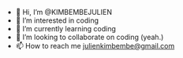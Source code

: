 - 👋 Hi, I’m @KIMBEMBEJULIEN
- 👀 I’m interested in coding
- 🌱 I’m currently learning coding
- 💞️ I’m looking to collaborate on coding (yeah.)
- 📫 How to reach me julienkimbembe@gmail.com

<!---
KIMBEMBEJULIEN/KIMBEMBEJULIEN is a ✨ special ✨ repository because its `README.md` (this file) appears on your GitHub profile.
You can click the Preview link to take a look at your changes.
--->
